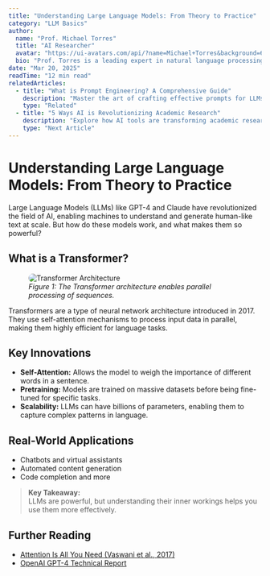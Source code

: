 ```yaml
---
title: "Understanding Large Language Models: From Theory to Practice"
category: "LLM Basics"
author:
  name: "Prof. Michael Torres"
  title: "AI Researcher"
  avatar: "https://ui-avatars.com/api/?name=Michael+Torres&background=6366f1&color=fff"
  bio: "Prof. Torres is a leading expert in natural language processing and deep learning."
date: "Mar 20, 2025"
readTime: "12 min read"
relatedArticles:
  - title: "What is Prompt Engineering? A Comprehensive Guide"
    description: "Master the art of crafting effective prompts for LLMs."
    type: "Related"
  - title: "5 Ways AI is Revolutionizing Academic Research"
    description: "Explore how AI tools are transforming academic research."
    type: "Next Article"
---
```


# Understanding Large Language Models: From Theory to Practice

Large Language Models (LLMs) like GPT-4 and Claude have revolutionized the field of AI, enabling machines to understand and generate human-like text at scale. But how do these models work, and what makes them so powerful?

## What is a Transformer?

<figure>
  <img src="https://upload.wikimedia.org/wikipedia/commons/1/10/Transformer.png" alt="Transformer Architecture" style="max-width:100%;border-radius:12px;" />
  <figcaption><em>Figure 1: The Transformer architecture enables parallel processing of sequences.</em></figcaption>
</figure>

Transformers are a type of neural network architecture introduced in 2017. They use self-attention mechanisms to process input data in parallel, making them highly efficient for language tasks.

## Key Innovations

- **Self-Attention:** Allows the model to weigh the importance of different words in a sentence.
- **Pretraining:** Models are trained on massive datasets before being fine-tuned for specific tasks.
- **Scalability:** LLMs can have billions of parameters, enabling them to capture complex patterns in language.

## Real-World Applications

- Chatbots and virtual assistants
- Automated content generation
- Code completion and more

> **Key Takeaway:**  
> LLMs are powerful, but understanding their inner workings helps you use them more effectively.

## Further Reading

- [Attention Is All You Need (Vaswani et al., 2017)](https://arxiv.org/abs/1706.03762)
- [OpenAI GPT-4 Technical Report](https://cdn.openai.com/papers/gpt-4.pdf) 